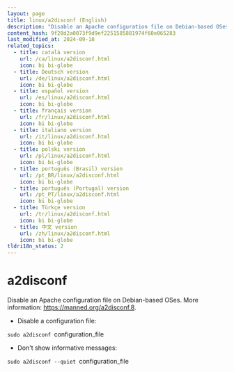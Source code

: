 ```yaml
---
layout: page
title: linux/a2disconf (English)
description: "Disable an Apache configuration file on Debian-based OSes."
content_hash: 9f20d2a0073f9d9ef2251585881974f60e065283
last_modified_at: 2024-09-18
related_topics:
  - title: català version
    url: /ca/linux/a2disconf.html
    icon: bi bi-globe
  - title: Deutsch version
    url: /de/linux/a2disconf.html
    icon: bi bi-globe
  - title: español version
    url: /es/linux/a2disconf.html
    icon: bi bi-globe
  - title: français version
    url: /fr/linux/a2disconf.html
    icon: bi bi-globe
  - title: italiano version
    url: /it/linux/a2disconf.html
    icon: bi bi-globe
  - title: polski version
    url: /pl/linux/a2disconf.html
    icon: bi bi-globe
  - title: português (Brasil) version
    url: /pt_BR/linux/a2disconf.html
    icon: bi bi-globe
  - title: português (Portugal) version
    url: /pt_PT/linux/a2disconf.html
    icon: bi bi-globe
  - title: Türkçe version
    url: /tr/linux/a2disconf.html
    icon: bi bi-globe
  - title: 中文 version
    url: /zh/linux/a2disconf.html
    icon: bi bi-globe
tldri18n_status: 2
---
```

# a2disconf

Disable an Apache configuration file on Debian-based OSes.
More information: <https://manned.org/a2disconf.8>.

- Disable a configuration file:

`sudo a2disconf `<span class="tldr-var badge badge-pill bg-dark-lm bg-white-dm text-white-lm text-dark-dm font-weight-bold">configuration_file</span>

- Don't show informative messages:

`sudo a2disconf --quiet `<span class="tldr-var badge badge-pill bg-dark-lm bg-white-dm text-white-lm text-dark-dm font-weight-bold">configuration_file</span>
